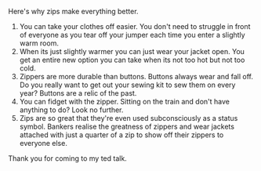 Here's why zips make everything better.
1. You can take your clothes off easier. You don't need to struggle in front of everyone as you tear off your jumper each time you enter a slightly warm room.
2. When its just slightly warmer you can just wear your jacket open. You get an entire new option you can take when its not too hot but not too cold.
3. Zippers are more durable than buttons. Buttons always wear and fall off. Do you really want to get out your sewing kit to sew them on every year? Buttons are a relic of the past.
4. You can fidget with the zipper. Sitting on the train and don't have anything to do? Look no further.
5. Zips are so great that they're even used subconsciously as a status symbol. Bankers realise the greatness of zippers and wear jackets attached with just a quarter of a zip to show off their zippers to everyone else.

Thank you for coming to my ted talk.